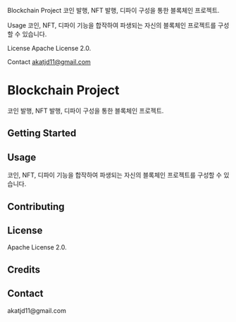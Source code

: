 Blockchain Project
코인 발행, NFT 발행, 디파이 구성을 통한 블록체인 프로젝트.

Usage
코인, NFT, 디파이 기능을 합작하여 파생되는 자신의 블록체인 프로젝트를 구성할 수 있습니다.

License
Apache License 2.0.

Contact
akatjd11@gmail.com

<div>
  <h1>Blockchain Project</h1>
  <p>코인 발행, NFT 발행, 디파이 구성을 통한 블록체인 프로젝트.</p>
  <h2>Getting Started</h2>
  <p></p>
  <h2>Usage</h2>
  <p>코인, NFT, 디파이 기능을 합작하여 파생되는 자신의 블록체인 프로젝트를 구성할 수 있습니다.</p>
  <h2>Contributing</h2>
  <p></p>
  <h2>License</h2>
  <p>Apache License 2.0.</p>
  <h2>Credits</h2>
  <p></p>
  <h2>Contact</h2>
  <p>akatjd11@gmail.com</p>
</div>
